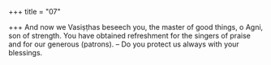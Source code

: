 +++
title = "07"

+++
And now we Vasiṣṭhas beseech you, the master of good things, o Agni,  son of strength.
You have obtained refreshment for the singers of praise and for our  generous (patrons). – Do you protect us always with your blessings.